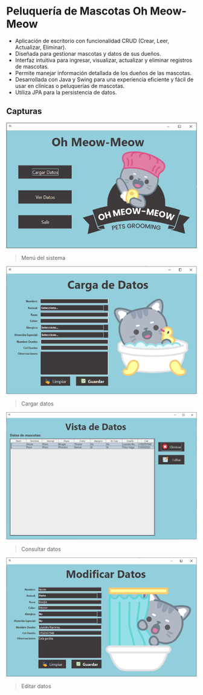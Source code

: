 # Peluquería de Mascotas **Oh Meow-Meow**

- Aplicación de escritorio con funcionalidad CRUD (Crear, Leer, Actualizar, Eliminar).
- Diseñada para gestionar mascotas y datos de sus dueños.
- Interfaz intuitiva para ingresar, visualizar, actualizar y eliminar registros de mascotas.
- Permite manejar información detallada de los dueños de las mascotas.
- Desarrollada con Java y Swing para una experiencia eficiente y fácil de usar en clínicas o peluquerías de mascotas.
- Utiliza JPA para la persistencia de datos.

## Capturas
![Capture Menu](src/main/resources/img/cap1.png)
> Menú del sistema

![Capture Cargar](src/main/resources/img/cap2.png)
> Cargar datos

![Capture Ver](src/main/resources/img/cap3.png)
> Consultar datos

![Capture Editar](src/main/resources/img/cap4.png)
> Editar datos
